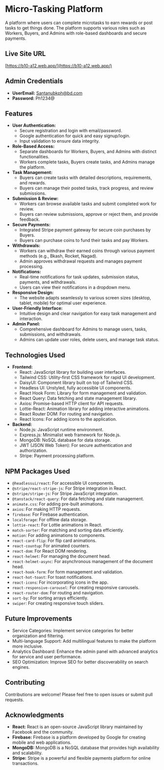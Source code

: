 
# Micro-Tasking Platform

A platform where users can complete microtasks to earn rewards or post tasks to get things done. The platform supports various roles such as Workers, Buyers, and Admins with role-based dashboards and secure payments.

## Live Site URL

[https://b10-a12.web.app/](https://b10-a12.web.app/)

## Admin Credentials

* **UserEmail:** Santanubkph@bd.com
* **Password:** Ph1234@

## Features

* **User Authentication:**
    * Secure registration and login with email/password.
    * Google authentication for quick and easy signup/login.
    * Input validation to ensure data integrity.
* **Role-Based Access:**
    * Separate dashboards for Workers, Buyers, and Admins with distinct functionalities.
    * Workers complete tasks, Buyers create tasks, and Admins manage the platform.
* **Task Management:** 
    * Buyers can create tasks with detailed descriptions, requirements, and rewards.
    * Buyers can manage their posted tasks, track progress, and review submissions.
* **Submission & Review:**
    * Workers can browse available tasks and submit completed work for review.
    * Buyers can review submissions, approve or reject them, and provide feedback.
* **Secure Payments:**
    * Integrated Stripe payment gateway for secure coin purchases by Buyers.
    * Buyers can purchase coins to fund their tasks and pay Workers.
* **Withdrawals:**
    * Workers can withdraw their earned coins through various payment methods (e.g., Bkash, Rocket, Nagad).
    * Admin approves withdrawal requests and manages payment processing.
* **Notifications:**
    * Real-time notifications for task updates, submission status, payments, and withdrawals.
    * Users can view their notifications in a dropdown menu.
* **Responsive Design:**
    * The website adapts seamlessly to various screen sizes (desktop, tablet, mobile) for optimal user experience.
* **User-Friendly Interface:**
    * Intuitive design and clear navigation for easy task management and interaction.
* **Admin Panel:**
    * Comprehensive dashboard for Admins to manage users, tasks, submissions, and withdrawals.
    * Admins can update user roles, delete users, and manage task status.

## Technologies Used

* **Frontend:**
    * React: JavaScript library for building user interfaces.
    * Tailwind CSS: Utility-first CSS framework for rapid UI development.
    * DaisyUI: Component library built on top of Tailwind CSS.
    * Headless UI: Unstyled, fully accessible UI components.
    * React Hook Form: Library for form management and validation.
    * React Query: Data fetching and state management library.
    * Axios: Promise-based HTTP client for API requests.
    * Lottie-React: Animation library for adding interactive animations.
    * React Router DOM: For routing and navigation.
    * React Icons: For adding icons to the application.
* **Backend:**
    * Node.js: JavaScript runtime environment.
    * Express.js: Minimalist web framework for Node.js.
    * MongoDB: NoSQL database for data storage.
    * JWT (JSON Web Token): For secure authentication and authorization.
    * Stripe: Payment processing platform.

## NPM Packages Used

*  `@headlessui/react`: For accessible UI components.
*  `@stripe/react-stripe-js`: For Stripe integration in React.
*  `@stripe/stripe-js`: For Stripe JavaScript integration.
*  `@tanstack/react-query`: For data fetching and state management.
*  `animate.css`: For adding pre-built animations.
*  `axios`: For making HTTP requests.
*  `firebase`: For Firebase authentication.
*  `localforage`: For offline data storage.
*  `lottie-react`: For Lottie animations in React.
*  `match-sorter`: For matching and sorting data efficiently.
*  `motion`: For adding animations to components.
*  `react-card-flip`: For flip card animations.
*  `react-countup`: For animated counters.
*  `react-dom`: For React DOM rendering.
*  `react-helmet`: For managing the document head.
*  `react-helmet-async`: For asynchronous management of the document head.
*  `react-hook-form`: For form management and validation.
*  `react-hot-toast`: For toast notifications.
*  `react-icons`: For incorporating icons in the app.
*  `react-responsive-carousel`: For creating responsive carousels.
*  `react-router-dom`: For routing and navigation.
*  `sort-by`: For sorting arrays efficiently.
*  `swiper`: For creating responsive touch sliders.

## Future Improvements

* Service Categories: Implement service categories for better organization and filtering.
* Multi-language Support: Add multilingual features to make the platform more inclusive.
* Analytics Dashboard: Enhance the admin panel with advanced analytics for service and user performance.
* SEO Optimization: Improve SEO for better discoverability on search engines.

## Contributing

Contributions are welcome! Please feel free to open issues or submit pull requests.

## Acknowledgments

* **React:** React is an open-source JavaScript library maintained by Facebook and the community.
* **Firebase:** Firebase is a platform developed by Google for creating mobile and web applications.
* **MongoDB:** MongoDB is a NoSQL database that provides high availability and scalability.
* **Stripe:** Stripe is a powerful and flexible payments platform for online transactions.
